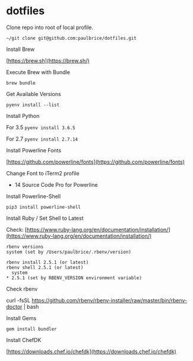 # dotfiles

Clone repo into root of local profile.

`~/git clone git@github.com:paulbrice/dotfiles.git`

Install Brew

[https://brew.sh](https://brew.sh/)

Execute Brew with Bundle

`brew bundle`

Get Available Versions

`pyenv install --list`

Install Python

For 3.5
`pyenv install 3.6.5`

For 2.7
`pyenv install 2.7.14`

Install Powerline Fonts

[https://github.com/powerline/fonts](https://github.com/powerline/fonts)

Change Font to iTerm2 profile

- 14 Source Code Pro for Powerline

Install Powerline-Shell

`pip3 install powerline-shell`

Install Ruby / Set Shell to Latest

Check: [https://www.ruby-lang.org/en/documentation/installation/](https://www.ruby-lang.org/en/documentation/installation/)

```
rbenv versions
system (set by /Users/paulbrice/.rbenv/version)

rbenv install 2.5.1 (or latest)
rbenv shell 2.5.1 (or latest)
  system
* 2.5.1 (set by RBENV_VERSION environment variable)
```

Check rbenv

curl -fsSL https://github.com/rbenv/rbenv-installer/raw/master/bin/rbenv-doctor | bash

Install Gems

`gem install bundler`

Install ChefDK

[https://downloads.chef.io/chefdk](https://downloads.chef.io/chefdk)
